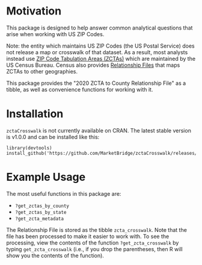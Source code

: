 # Motivation

This package is designed to help answer common analytical questions that arise
when working with US ZIP Codes.

Note: the entity which maintains US ZIP Codes (the US Postal
Service) does not release a map or crosswalk of that dataset. As a result, most
analysts instead use [ZIP Code Tabulation Areas (ZCTAs)](https://www.census.gov/programs-surveys/geography/guidance/geo-areas/zctas.html) which
are maintained by the US Census Bureau. Census
also provides [Relationship Files](https://www.census.gov/geographies/reference-files/time-series/geo/relationship-files.2020.html#zcta) that maps ZCTAs to other geographies.

This package provides the "2020 ZCTA to County Relationship File" as a tibble, as well as convenience functions for working with it.

# Installation

`zctaCrosswalk` is not currently available on CRAN. The latest stable version is v1.0.0 and can be 
installed like this:

```
library(devtools)
install_github('https://github.com/MarketBridge/zctaCrosswalk/releases/tag/v1.0.0')
```

# Example Usage

The most useful functions in this package are:

 * `?get_zctas_by_county`
 * `?get_zctas_by_state`
 * `?get_zcta_metadata`

The Relationship File is stored as the tibble `zcta_crosswalk`. Note that the file has been processed to make it easier to work with. To see the processing,
view the contents of the function `?get_zcta_crosswalk` by typing
`get_zcta_crosswalk` (i.e., if you drop the parentheses, then R will show you the contents of the function).

